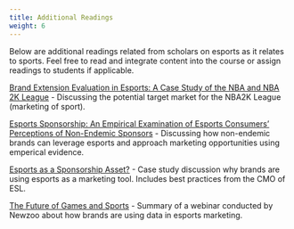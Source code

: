 ```yaml
---
title: Additional Readings
weight: 6
---
```

Below are additional readings related from scholars on esports as it relates to sports. Feel free to read and integrate content into the course or assign readings to students if applicable.

[﻿Brand Extension Evaluation in Esports: A Case Study of the NBA and NBA 2K League](https://drive.google.com/file/d/1qES_o5Hl-V_YDIY0g2JAA7TYZtB4uV3-/view?usp=sharing) - Discussing the potential target market for the NBA2K League (marketing of sport).

[﻿Esports Sponsorship: An Empirical Examination of Esports Consumers’ Perceptions of Non-Endemic Sponsors](https://drive.google.com/file/d/1nFVh-WQEmLBQnL4iVJvVQpPnmw4k-iHe/view?usp=sharing) - Discussing how non-endemic brands can leverage esports and approach marketing opportunities using emperical evidence. 

[﻿Esports as a Sponsorship Asset?](https://drive.google.com/file/d/1u6Etkzb-AFxOu_3-xdRSuS96EC4lBBsl/view?usp=sharing) - Case study discussion why brands are using esports as a marketing tool. Includes best practices from the CMO of ESL.

[﻿The Future of Games and Sports](https://drive.google.com/file/d/15wjj7e64OJarJux0VckhkQReBUmmeV2J/view?usp=sharing) - Summary of a webinar conducted by Newzoo about how brands are using data in esports marketing. 